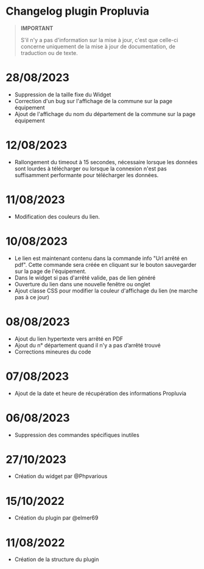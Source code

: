 # Changelog plugin Propluvia

>**IMPORTANT**
>
>S'il n'y a pas d'information sur la mise à jour, c'est que celle-ci concerne uniquement de la mise à jour de documentation, de traduction ou de texte.

# 28/08/2023
- Suppression de la taille fixe du Widget
- Correction d'un bug sur l'affichage de la commune sur la page équipement
- Ajout de l'affichage du nom du département de la commune sur la page équipement

# 12/08/2023
- Rallongement du timeout à 15 secondes, nécessaire lorsque les données sont lourdes à télécharger ou lorsque la connexion n'est pas suffisamment performante pour télécharger les données. 

# 11/08/2023
- Modification des couleurs du lien.

# 10/08/2023
- Le lien est maintenant contenu dans la commande info "Url arrêté en pdf". Cette commande sera créée en cliquant sur le bouton sauvegarder sur la page de l'équipement.
- Dans le widget si pas d'arrêté valide, pas de lien généré
- Ouverture du lien dans une nouvelle fenêtre ou onglet
- Ajout classe CSS pour modifier la couleur d'affichage du lien (ne marche pas à ce jour)

# 08/08/2023
- Ajout du lien hypertexte vers arrêté en PDF
- Ajout du n° département quand il n'y a pas d’arrêté trouvé
- Corrections mineures du code

# 07/08/2023
- Ajout de la date et heure de récupération des informations Propluvia 

# 06/08/2023
- Suppression des commandes spécifiques inutiles

# 27/10/2023
- Création du widget par @Phpvarious

# 15/10/2022
- Création du plugin par @elmer69

# 11/08/2022
- Création de la structure du plugin
